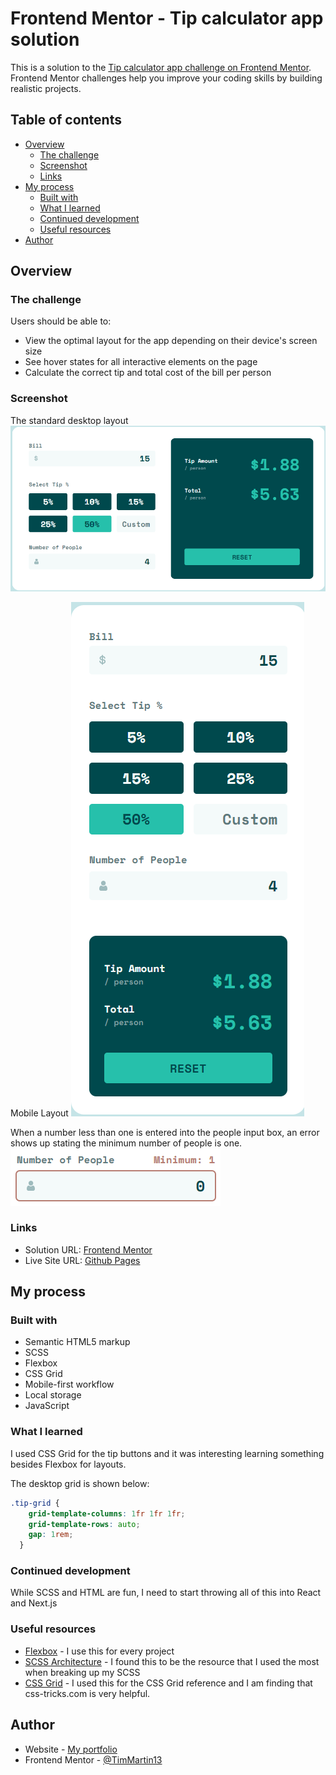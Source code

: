 # Frontend Mentor - Tip calculator app solution

This is a solution to the [Tip calculator app challenge on Frontend Mentor](https://www.frontendmentor.io/challenges/tip-calculator-app-ugJNGbJUX). Frontend Mentor challenges help you improve your coding skills by building realistic projects.

## Table of contents

- [Overview](#overview)
  - [The challenge](#the-challenge)
  - [Screenshot](#screenshot)
  - [Links](#links)
- [My process](#my-process)
  - [Built with](#built-with)
  - [What I learned](#what-i-learned)
  - [Continued development](#continued-development)
  - [Useful resources](#useful-resources)
- [Author](#author)

## Overview

### The challenge

Users should be able to:

- View the optimal layout for the app depending on their device's screen size
- See hover states for all interactive elements on the page
- Calculate the correct tip and total cost of the bill per person

### Screenshot

The standard desktop layout
![Desktop](./images/screenshots/desktop_layout.png)

Mobile Layout
![Mobile](./images/screenshots/mobile_layout.png)

When a number less than one is entered into the people input box, an error shows up stating the minimum number of people is one.
![Mobile](./images/screenshots/error_state.png)

### Links

- Solution URL: [Frontend Mentor](https://www.frontendmentor.io/solutions/responsive-tip-calculator-using-scss-css-grid-flexbox-Oa72TpRvJv)
- Live Site URL: [Github Pages](https://timmartin13-frontend-mentor.github.io/tip-calculator/)

## My process

### Built with

- Semantic HTML5 markup
- SCSS
- Flexbox
- CSS Grid
- Mobile-first workflow
- Local storage
- JavaScript


### What I learned

I used CSS Grid for the tip buttons and it was interesting learning something besides Flexbox for layouts.

The desktop grid is shown below:

```css
.tip-grid {
    grid-template-columns: 1fr 1fr 1fr;
    grid-template-rows: auto;
    gap: 1rem;
  }
```

### Continued development

While SCSS and HTML are fun, I need to start throwing all of this into React and Next.js

### Useful resources

- [Flexbox](https://css-tricks.com/snippets/css/a-guide-to-flexbox/) - I use this for every project
- [SCSS Architecture](https://matthewelsom.com/blog/simple-scss-playbook.html) - I found this to be the resource that I used the most when breaking up my SCSS
- [CSS Grid](https://css-tricks.com/snippets/css/complete-guide-grid/) - I used this for the CSS Grid reference and I am finding that css-tricks.com is very helpful.


## Author

- Website - [My portfolio](https://timmartin13.github.io/react-portfolio/)
- Frontend Mentor - [@TimMartin13](https://www.frontendmentor.io/profile/TimMartin13)
